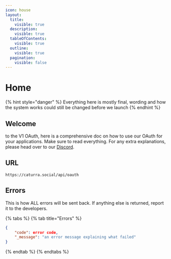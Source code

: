```yaml
---
icon: house
layout:
  title:
    visible: true
  description:
    visible: true
  tableOfContents:
    visible: true
  outline:
    visible: true
  pagination:
    visible: false
---
```


# Home

{% hint style="danger" %}
Everything here is mostly final, wording and how the system works could still be changed before we launch
{% endhint %}

## Welcome

to the V1 OAuth, here is a comprehensive doc on how to use our OAuth for your applications. Make sure to read everything. For any extra explanations, please head over to our [Discord](https://discord.gg/NkUtMFraHg).

## URL

`https://caturra.social/api/oauth`

## Errors

This is how ALL errors will be sent back. If anything else is returned, report it to the developers.

{% tabs %}
{% tab title="Errors" %}
```json
{
    "code": error code,
    "_message": "an error message explaining what failed"
}
```
{% endtab %}
{% endtabs %}
